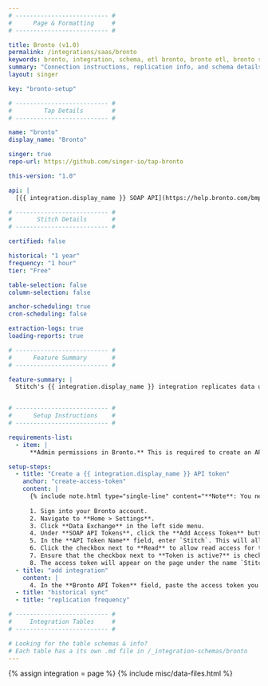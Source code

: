 ```yaml
---
# -------------------------- #
#      Page & Formatting     #
# -------------------------- #

title: Bronto (v1.0)
permalink: /integrations/saas/bronto
keywords: bronto, integration, schema, etl bronto, bronto etl, bronto schema
summary: "Connection instructions, replication info, and schema details for Stitch's Bronto integration."
layout: singer

key: "bronto-setup"

# -------------------------- #
#         Tap Details        #
# -------------------------- #

name: "bronto"
display_name: "Bronto"

singer: true 
repo-url: https://github.com/singer-io/tap-bronto

this-version: "1.0"

api: |
  [{{ integration.display_name }} SOAP API](https://help.bronto.com/bmp/concept/c_api_soap_intro.html){:target="new"}

# -------------------------- #
#       Stitch Details       #
# -------------------------- #

certified: false

historical: "1 year"
frequency: "1 hour"
tier: "Free"

table-selection: false
column-selection: false

anchor-scheduling: true
cron-scheduling: false

extraction-logs: true
loading-reports: true

# -------------------------- #
#      Feature Summary       #
# -------------------------- #

feature-summary: |
  Stitch's {{ integration.display_name }} integration replicates data using the {{ integration.api | flatify }}. Refer to the [Schema](#schema) section for a list of objects available for replication.


# -------------------------- #
#      Setup Instructions    #
# -------------------------- #

requirements-list:
  - item: |
      **Admin permissions in Bronto.** This is required to create an API token.

setup-steps:
  - title: "Create a {{ integration.display_name }} API token"
    anchor: "create-access-token"
    content: |
      {% include note.html type="single-line" content="**Note**: You need Administrator permissions in Bronto to complete this step." %}
      
      1. Sign into your Bronto account.
      2. Navigate to **Home > Settings**.
      3. Click **Data Exchange** in the left side menu.
      4. Under **SOAP API Tokens**, click the **Add Access Token** button.
      5. In the **API Token Name** field, enter `Stitch`. This will allow you to easily identify what application is using the token.
      6. Click the checkbox next to **Read** to allow read access for this token.
      7. Ensure that the checkbox next to **Token is active?** is checked, and click **Save**.
      8. The access token will appear on the page under the name `Stitch` once the modal closes. Copy this to be used in setting up the connection from within the Stitch application.
  - title: "add integration"
    content: |
      4. In the **Bronto API Token** field, paste the access token you created in Step 1.
  - title: "historical sync"
  - title: "replication frequency"

# -------------------------- #
#     Integration Tables     #
# -------------------------- #

# Looking for the table schemas & info?
# Each table has a its own .md file in /_integration-schemas/bronto
---
```

{% assign integration = page %}
{% include misc/data-files.html %}